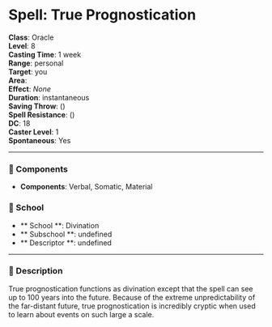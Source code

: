 
# Spell: True Prognostication
**Class**: Oracle  
**Level**: 8  
**Casting Time**: 1 week  
**Range**: personal  
**Target**: you  
**Area**:   
**Effect**: _None_  
**Duration**: instantaneous  
**Saving Throw**:  ()  
**Spell Resistance**:  ()  
**DC**: 18  
**Caster Level**: 1  
**Spontaneous**: Yes

---

### 🔮 Components
- **Components**: Verbal, Somatic, Material

### 🏫 School
- ** School **: Divination
- ** Subschool **: undefined
- ** Descriptor **: undefined
---

### 📜 Description
True prognostication functions as divination except that the spell can see up to 100 years into the future. Because of the extreme unpredictability of the far-distant future, true prognostication is incredibly cryptic when used to learn about events on such large a scale.
